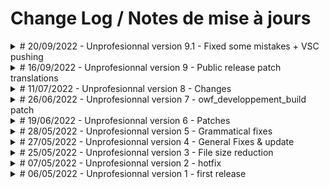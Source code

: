 # Change Log / Notes de mise à jours
<details>
    <summary># 20/09/2022 - Unprofesionnal version 9.1 - Fixed some mistakes + VSC pushing</summary>
    # EN
    - Made the jump from using git badly to using vsc to push for things.
    - Fixed some mistakes and rephrased recent voice lines
  
    # FR
    - Fait le bond pour utiliser VSC pour mettre à jour les fichiers
    - Corrigé quelques fautes et reformulé certaines phrases récemments ajoutées.

</details>

<details>
    <summary># 16/09/2022 - Unprofesionnal version 9 - Public release patch translations</summary>
    # EN
    - Updated both hdtf_french and closecaption_french for the lastst public steam update.
    - Fixed some punctuation mistakes and corrected grammar.

    # FR
    - Mis à jour hdtf_french etclosecaption_french pour la dernière mise à jour publique de steam.
    - Corrigé certaines ponctuation et corrigé la grammaire à certains endroits

</details>

<details>
<summary># 11/07/2022 - Unprofesionnal version 8 - Changes</summary>
    # EN
    - Due to the whole "put Close Captions in VPKs" deal, i went back and looks at what needed changes.

    # FR
    - À cause d'une erreur de la part des devs je suis retourné voir mes traductions et ais mis à jour

</details>

<details>
<summary># 26/06/2022 - Unprofesionnal version 7 - owf_developpement_build patch</summary>
    # EN
    - Subtitles : Fixed minor mistakes ; added new lines from the latest build
    - Interface : Fixed spelling mistakes 

    # FR
    - Sous-titres : Corrigé des erreurs ; ajouté les nouvelles lignes de dialogues
    - Interface : Corrigé des erreurs grammaticales
    
</details>

<details>
<summary># 19/06/2022 - Unprofesionnal version 6 - Patches</summary>

    # EN
    - Subtitles : Fixed minor mistake
    - Updated hdtf_french to include new lines from the lastest patches

    # FR
    - Sous-titres : Corrigé une erreur
    - Mis-à jour hdtf_french pour que ça inclue les nouvelles lignes de code des derniers patchs
    
</details>

<details>
<summary># 28/05/2022 - Unprofesionnal version 5 - Grammatical fixes</summary>

    # EN
    - Fixed a visual error
    - Changed lines so that it reflects what is happening
    - Fixed a few spelling mistakes

    # FR
    - Corrigé une erreur visuelle
    - Fait en sorte que certaines lignes soit plus adapté au contexte
    - Corrigé des fautes de frappe
    
</details>

<details>
<summary># 27/05/2022 - Unprofesionnal version 4 - General Fixes & update</summary>

    # EN
    - Updated hdtf_french

    # FR
    - Mis à jour hdtf_french
    
</details>

<details>
<summary># 25/05/2022 - Unprofesionnal version 3 - File size reduction</summary>

    # EN
    - Removed excess lines

    # FR
    - Enlevé les lignes qui ne servaient à rien
    
</details>

<details>
<summary># 07/05/2022 - Unprofesionnal version 2 - hotfix</summary>

    # EN
    - Corrected grammatical errors
    - Rephrased certain lines

    # FR
    - Corrigé des érreurs de grammaire et de conjugaison
    - Reformulé certaines phrases
    
</details>

<details>
<summary># 06/05/2022 - Unprofesionnal version 1 - first release</summary>

    # EN
    - Finished translations for both interface and subtitles.

    # FR
    - Traductions des sous-titre et de l'interface terminé
    
</details>